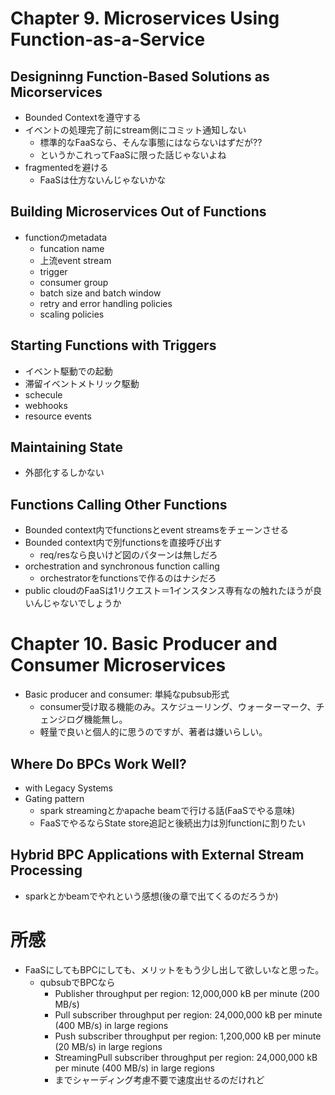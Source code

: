 # Chapter 9. Microservices Using Function-as-a-Service

## Designinng Function-Based Solutions as Micorservices
- Bounded Contextを遵守する
- イベントの処理完了前にstream側にコミット通知しない
  - 標準的なFaaSなら、そんな事態にはならないはずだが??
  - というかこれってFaaSに限った話じゃないよね
- fragmentedを避ける
  - FaaSは仕方ないんじゃないかな

## Building Microservices Out of Functions
- functionのmetadata
  - funcation name
  - 上流event stream
  - trigger
  - consumer group
  - batch size and batch window
  - retry and error handling policies
  - scaling policies

## Starting Functions with Triggers
- イベント駆動での起動
- 滞留イベントメトリック駆動
- schecule
- webhooks
- resource events

## Maintaining State
- 外部化するしかない

## Functions Calling Other Functions
- Bounded context内でfunctionsとevent streamsをチェーンさせる
- Bounded context内で別functionsを直接呼び出す
  - req/resなら良いけど図のパターンは無しだろ
- orchestration and synchronous function calling
  - orchestratorをfunctionsで作るのはナシだろ
- public cloudのFaaSは1リクエスト＝1インスタンス専有なの触れたほうが良いんじゃないでしょうか


# Chapter 10. Basic Producer and Consumer Microservices
- Basic producer and consumer: 単純なpubsub形式
  - consumer受け取る機能のみ。スケジューリング、ウォーターマーク、チェンジログ機能無し。
  - 軽量で良いと個人的に思うのですが、著者は嫌いらしい。

## Where Do BPCs Work Well?
- with Legacy Systems
- Gating pattern
  - spark streamingとかapache beamで行ける話(FaaSでやる意味)
  - FaaSでやるならState store追記と後続出力は別functionに割りたい

## Hybrid BPC Applications with External Stream Processing
- sparkとかbeamでやれという感想(後の章で出てくるのだろうか)

# 所感
- FaaSにしてもBPCにしても、メリットをもう少し出して欲しいなと思った。
  - qubsubでBPCなら
    - Publisher throughput per region: 12,000,000 kB per minute (200 MB/s) 
    - Pull subscriber throughput per region: 24,000,000 kB per minute (400 MB/s) in large regions
    - Push subscriber throughput per region: 1,200,000 kB per minute (20 MB/s) in large regions
    - StreamingPull subscriber throughput per region: 24,000,000 kB per minute (400 MB/s) in large regions
    - までシャーディング考慮不要で速度出せるのだけれど
